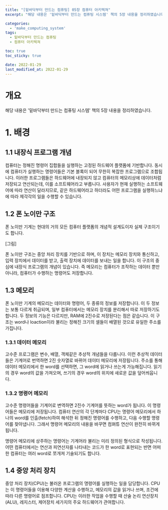 ```yaml
---
title: "[밑바닥부터 만드는 컴퓨팅] 05장 컴퓨터 아키텍쳐"
excerpt: "해당 내용은 '밑바닥부터 만드는 컴퓨팅 시스템' 책의 5장 내용을 정리하였습니다. "

categories:
  - 'make_computing_system'
tags:
  - 밑바닥부터 만드는 컴퓨팅
  - 컴퓨터 아키텍쳐

toc: true
toc_sticky: true

date: 2022-01-29
last_modified_at: 2022-01-29
---
```


# 개요 

해당 내용은 '밑바닥부터 만드는 컴퓨팅 시스템' 책의 5장 내용을 정리하였습니다.

# 1. 배경

## 1.1 내장식 프로그램 개념

컴퓨터는 정해진 명령어 집합들을 실행하는 고정된 하드웨어 플랫폼에 기반합니다. 
동시에 컴퓨터가 실행하는 명령어들은 기본 블록이 되어 무한히 복잡한 프로그램으로 조합됩니다. 
이러한 프로그램들은 하드웨어에 내장되지 않고 컴퓨터의 메모리상에 데이터처럼 저장되고 연산되는데, 이를 소프트웨어라고 부릅니다. 
사용자가 현재 실행하는 소프트웨어에 따라 연산이 달라지므로, 같은 하드웨어라고 하더라도 어떤 프로그램을 실행하느냐에 따라 제각각의 일을 수행할 수 있습니다. 

## 1.2 폰 노이만 구조 

폰 노이만 기계는 현대의 거의 모든 컴퓨터 플랫폼의 개념적 설계도이자 실제 구조이기도 합니다. 

[그림]

폰 노이만 구조는 중앙 처리 장치를 기반으로 하며, 이 장치는 메모리 장치와 통신하고, 입력 장치에서 데이터를 받고, 출력 장치에 데이터를 보내는 일을 합니다. 
이 구조의 중심에 내장식 프로그램의 개념이 있습니다. 
즉 메모리는 컴퓨터가 조작하는 데이터 뿐만 아니라, 컴퓨터가 수행하는 명령어도 저장합니다. 

## 1.3 메모리 

폰 노이만 기계의 메모리는 데이터와 명령어, 두 종류의 정보를 저장합니다. 
이 두 정보는 보통 다르게 취급되며, 일부 컴퓨터에서는 메모리 장치를 분리해서 따로 저장하기도 합니다. 
두 정보의 기능은 다르지만, RAM에 2진수로 저장된다는 점은 같습니다. 
이 구조는 word나 loaction이라 불리는 정해진 크기의 셀들이 배열된 것으로 유일한 주소를 가집니다. 

### 1.3.1 데이터 메모리 

고수준 프로그램은 변수, 배열, 객체같은 추상적 개념들을 다룹니다. 
이런 추상적 데이터들은 기계어로 번역하면 2진 숫자열로 바뀌어 데이터 메모리에 저장됩니다. 
주소를 통해 데이터 메모리에서 한 word를 선택하면, 그 word에 읽거나 쓰는게 가능해집니다. 
읽기의 경우 word의 값을 가져오며, 쓰기의 경우 word의 위치에 새로운 값을 덮어씌웁니다. 

### 1.3.2 명령어 메모리 

고수준 명령어들을 기계어로 변역하면 2진수 기계어를 뜻하는 word가 됩니다. 
이 명령어들은 메모리에 저장됩니다. 
컴퓨터 연산의 각 단계마다 CPU는 명령어 메모리에서 하나의 word를 인출(fetch)하여 해석한 뒤 정해진 명령어를 수행하고, 다음 수행할 명령어를 찾아냅니다. 
그래서 명령어 메모리의 내용을 바꾸면 컴펴튜 연산이 완전히 바뀌게 됩니다. 

명령어 메모리에 상주하는 명령어는 기계어라 불리는 미리 정의된 형식으로 작성됩니다. 
어떤 컴퓨터에서는 연산과 피연산자를 나타내는 코드가 한 word로 표현되는 반면 어떠한 컴퓨터는 여러 word로 쪼개져 기술되기도 합니다. 

## 1.4 중앙 처리 장치 

중앙 처리 장치(CPU)는 불러온 프로그램의 명령어를 실행하는 일을 담당합니다. 
CPU는 이 명령어들을 이용해 다양한 계산을 수행하고, 메모리의 값을 읽거나 쓰며, 조건에 따라 다른 명령어로 점프합니다. 
CPU는 이러한 작업을 수행할 때 산술 논리 연산장치(ALU), 레지스터, 제어장치 세가지의 주요 하드웨어가 관여합니다. 
